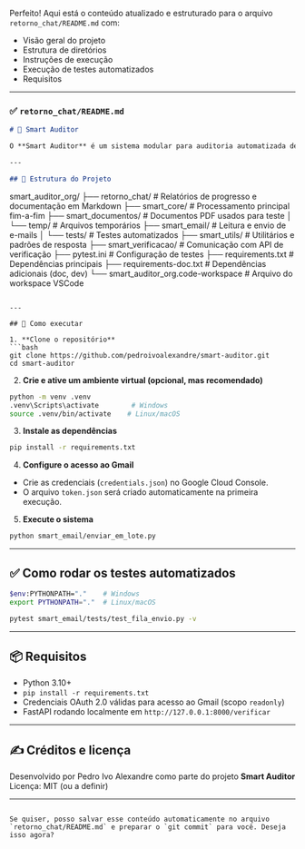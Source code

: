 Perfeito! Aqui está o conteúdo atualizado e estruturado para o arquivo `retorno_chat/README.md` com:

* Visão geral do projeto
* Estrutura de diretórios
* Instruções de execução
* Execução de testes automatizados
* Requisitos

---

### ✅ `retorno_chat/README.md`

```markdown
# 🧠 Smart Auditor

O **Smart Auditor** é um sistema modular para auditoria automatizada de documentos com apoio de IA. Ele processa e valida listas de verificação via e-mail, integrando-se a uma API de verificação (FastAPI + Gemini) e gera relatórios automaticamente.

---

## 📁 Estrutura do Projeto

```

smart\_auditor\_org/
├── retorno\_chat/              # Relatórios de progresso e documentação em Markdown
├── smart\_core/                # Processamento principal fim-a-fim
├── smart\_documentos/          # Documentos PDF usados para teste
│   └── temp/                  # Arquivos temporários
├── smart\_email/               # Leitura e envio de e-mails
│   └── tests/                 # Testes automatizados
├── smart\_utils/               # Utilitários e padrões de resposta
├── smart\_verificacao/         # Comunicação com API de verificação
├── pytest.ini                 # Configuração de testes
├── requirements.txt           # Dependências principais
├── requirements-doc.txt       # Dependências adicionais (doc, dev)
└── smart\_auditor\_org.code-workspace  # Arquivo do workspace VSCode

````

---

## 🚀 Como executar

1. **Clone o repositório**
```bash
git clone https://github.com/pedroivoalexandre/smart-auditor.git
cd smart-auditor
````

2. **Crie e ative um ambiente virtual (opcional, mas recomendado)**

```bash
python -m venv .venv
.venv\Scripts\activate        # Windows
source .venv/bin/activate    # Linux/macOS
```

3. **Instale as dependências**

```bash
pip install -r requirements.txt
```

4. **Configure o acesso ao Gmail**

* Crie as credenciais (`credentials.json`) no Google Cloud Console.
* O arquivo `token.json` será criado automaticamente na primeira execução.

5. **Execute o sistema**

```bash
python smart_email/enviar_em_lote.py
```

---

## ✅ Como rodar os testes automatizados

```bash
$env:PYTHONPATH="."    # Windows
export PYTHONPATH="."  # Linux/macOS

pytest smart_email/tests/test_fila_envio.py -v
```

---

## 📦 Requisitos

* Python 3.10+
* `pip install -r requirements.txt`
* Credenciais OAuth 2.0 válidas para acesso ao Gmail (scopo `readonly`)
* FastAPI rodando localmente em `http://127.0.0.1:8000/verificar`

---

## ✍️ Créditos e licença

Desenvolvido por Pedro Ivo Alexandre como parte do projeto **Smart Auditor**
Licença: MIT (ou a definir)

---

```

Se quiser, posso salvar esse conteúdo automaticamente no arquivo `retorno_chat/README.md` e preparar o `git commit` para você. Deseja isso agora?
```
